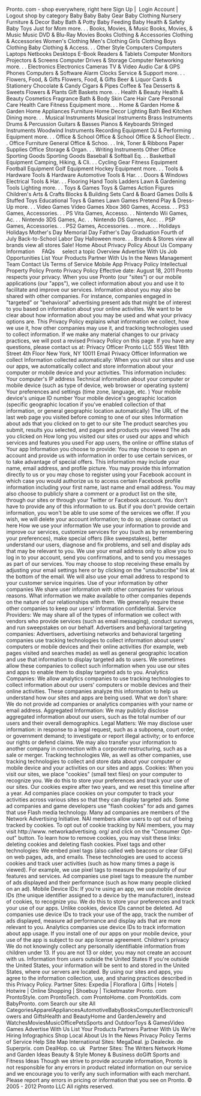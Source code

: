 Pronto. com - shop everywhere, right here Sign Up |  Login Account |  Logout shop by category Baby Baby Baby Gear Baby Clothing Nursery Furniture & Decor Baby Bath & Potty Baby Feeding Baby Health & Safety Baby Toys Just for Mom more. . . Books, Movies, & Music Books, Movies, & Music Music DVD & Blu-Ray Movies Books Clothing & Accessories Clothing & Accessories Women's Clothing Men's Clothing Girls Clothing Boys Clothing Baby Clothing & Access. . . Other Style Computers Computers Laptops Netbooks Desktops E-Book Readers & Tablets Computer Monitors Projectors & Screens Computer Drives & Storage Computer Networking more. . . Electronics Electronics Cameras TV & Video Audio Car & GPS Phones Computers & Software Alarm Clocks Service & Support more. . . Flowers, Food, & Gifts Flowers, Food, & Gifts Beer & Liquor Cards & Stationery Chocolate & Candy Cigars & Pipes Coffee & Tea Desserts & Sweets Flowers & Plants Gift Baskets more. . . Health & Beauty Health & Beauty Cosmetics Fragrance Bath & Body Skin Care Hair Care Personal Care Health Care Fitness Equipment more. . . Home & Garden Home & Garden Home Appliances Furniture Home Decor Lighting Bath Bed Kitchen Dining more. . . Musical Instruments Musical Instruments Brass Instruments Drums & Percussion Guitars & Basses Pianos & Keyboards Stringed Instruments Woodwind Instruments Recording Equipment DJ & Performing Equipment more. . . Office & School Office & School Office & School Electr. . . Office Furniture General Office & Schoo. . . Ink, Toner & Ribbons Paper Supplies Office Storage & Organ. . . Writing Instruments Other Office Sporting Goods Sporting Goods Baseball & Softball Eq. . . Basketball Equipment Camping, Hiking, & Cli. . . Cycling Gear Fitness Equipment Football Equipment Golf Equipment Hockey Equipment more. . . Tools & Hardware Tools & Hardware Automotive Tools & Har. . . Doors & Windows Electrical Tools & Har. . . Flooring Hand Tools Ladders Lawn & Gardening Tools Lighting more. . . Toys & Games Toys & Games Action Figures Children's Arts & Crafts Blocks & Building Sets Card & Board Games Dolls & Stuffed Toys Educational Toys & Games Lawn Games Pretend Play & Dress-Up more. . . Video Games Video Games Xbox 360 Games, Access. . . PS3 Games, Accessories. . . PS Vita Games, Accesso. . . Nintendo Wii Games, Ac. . . Nintendo 3DS Games, Ac. . . Nintendo DS Games, Acc. . . PSP Games, Accessories. . . PS2 Games, Accessories. . . more. . . Holidays Holidays Mother's Day Memorial Day Father's Day Graduation Fourth of July Back-to-School Labor Day Halloween more. . . Brands & Stores view all brands view all stores Sale! Home About Privacy Policy About Us Company Information     FAQs     select a topic Overview Advertise With Us Job Opportunities List Your Products Partner With Us In the News Management Team Contact Us Terms of Service Mobile App Privacy Policy Intellectual Property Policy Pronto Privacy Policy Effective date: August 18, 2011 Pronto respects your privacy. When you use Pronto (our "sites") or our mobile applications (our "apps"), we collect information about you and use it to facilitate and improve our services. Information about you may also be shared with other companies. For instance, companies engaged in "targeted" or "behavioral" advertising present ads that might be of interest to you based on information about your online activities. We want to be clear about how information about you may be used and what your privacy options are. This Privacy Policy explains what information we collect, how we use it, how other companies may use it, and tracking technologies used to collect information. If we make any material changes to our privacy practices, we will post a revised Privacy Policy on this page. If you have any questions, please contact us at: Privacy Officer Pronto LLC 555 West 18th Street 4th Floor New York, NY 10011 Email Privacy Officer Information we collect Information collected automatically: When you visit our sites and use our apps, we automatically collect and store information about your computer or mobile device and your activities. This information includes: Your computer's IP address Technical information about your computer or mobile device (such as type of device, web browser or operating system) Your preferences and settings (time zone, language, etc. ) Your mobile device's unique ID number Your mobile device's geographic location (specific geographic location if you've enabled collection of that information, or general geographic location automatically) The URL of the last web page you visited before coming to one of our sites Information about ads that you clicked on to get to our site The product searches you submit, results you selected, and pages and products you viewed The ads you clicked on How long you visited our sites or used our apps and which services and features you used For app users, the online or offline status of Your app Information you choose to provide: You may choose to open an account and provide us with information in order to use certain services, or to take advantage of special offers. This information may include your name, email address, and profile picture. You may provide this information directly to us or you may chose to register using your Facebook account in which case you would authorize us to access certain Facebook profile information including your first name, last name and email address. You may also choose to publicly share a comment or a product list on the site, through our sites or through your Twitter or Facebook account. You don't have to provide any of this information to us. But if you don't provide certain information, you won't be able to use some of the services we offer. If you wish, we will delete your account information; to do so, please contact us here How we use your information We use your information to provide and improve our services, customize services for you (such as by remembering your preferences), make special offers (like sweepstakes), better understand our users, diagnose and fix problems, and sell and display ads that may be relevant to you. We use your email address only to allow you to log in to your account, send you confirmations, and to send you messages as part of our services. You may choose to stop receiving these emails by adjusting your email settings here or by clicking on the "unsubscribe" link at the bottom of the email. We will also use your email address to respond to your customer service inquiries. Use of your information by other companies We share user information with other companies for various reasons. What information we make available to other companies depends on the nature of our relationships with them. We generally require these other companies to keep our users' information confidential. Service Providers: We may share all of the types of information we collect with vendors who provide services (such as email messaging), conduct surveys, and run sweepstakes on our behalf. Advertisers and behavioral targeting companies: Advertisers, advertising networks and behavioral targeting companies use tracking technologies to collect information about users' computers or mobile devices and their online activities (for example, web pages visited and searches made) as well as general geographic location and use that information to display targeted ads to users. We sometimes allow these companies to collect such information when you use our sites and apps to enable them to display targeted ads to you. Analytics Companies: We allow analytics companies to use tracking technologies to collect information about our users' computers or mobile devices and their online activities. These companies analyze this information to help us understand how our sites and apps are being used. What we don't share: We do not provide ad companies or analytics companies with your name or email address. Aggregated Information: We may publicly disclose aggregated information about our users, such as the total number of our users and their overall demographics. Legal Matters: We may disclose user information: in response to a legal request, such as a subpoena, court order, or government demand; to investigate or report illegal activity; or to enforce our rights or defend claims. We may also transfer your information to another company in connection with a corporate restructuring, such as a sale or merger. Tracking technologies We, as well as other companies, use tracking technologies to collect and store data about your computer or mobile device and your activities on our sites and apps. Cookies: When you visit our sites, we place "cookies" (small text files) on your computer to recognize you. We do this to store your preferences and track your use of our sites. Our cookies expire after two years, and we reset this timeline after a year. Ad companies place cookies on your computer to track your activities across various sites so that they can display targeted ads. Some ad companies and game developers use "flash cookies" for ads and games that use Flash media technology. Many ad companies are members of the Network Advertising Initiative. NAI members allow users to opt out of being tracked by cookies. To opt out of cookie tracking by NAI members, you may visit http://www. networkadvertising. org/ and click on the "Consumer Opt-out" button. To learn how to remove cookies, you may visit these links: deleting cookies and deleting flash cookies. Pixel tags and other technologies: We embed pixel tags (also called web beacons or clear GIFs) on web pages, ads, and emails. These technologies are used to access cookies and track user activities (such as how many times a page is viewed). For example, we use pixel tags to measure the popularity of our features and services. Ad companies use pixel tags to measure the number of ads displayed and their performance (such as how many people clicked on an ad). Mobile Device IDs: If you're using an app, we use mobile device IDs (the unique identifier assigned to a device by the manufacturer), instead of cookies, to recognize you. We do this to store your preferences and track your use of our apps. Unlike cookies, device IDs cannot be deleted. Ad companies use device IDs to track your use of the app, track the number of ads displayed, measure ad performance and display ads that are more relevant to you. Analytics companies use device IDs to track information about app usage. If you install one of our apps on your mobile device, your use of the app is subject to our app license agreement. Children's privacy We do not knowingly collect any personally identifiable information from children under 13. If you are not 13 or older, you may not create an account with us. Information from users outside the United States If you're outside the United States, your information will be sent to and stored in the United States, where our servers are located. By using our sites and apps, you agree to the information collection, use, and sharing practices described in this Privacy Policy. Partner Sites: Expedia | Floraflora | Gifts | Hotels | Hotwire | Online Shopping | Shoebuy | Ticketmaster Pronto. com ProntoStyle. com ProntoTech. com ProntoHome. com ProntoKids. com BabyPronto. com Search our site All CategoriesApparelAppliancesAutomotiveBabyBooksComputerElectronicsFlowers and GiftsHealth and BeautyHome and GardenJewelry and WatchesMoviesMusicOfficePetsSports and OutdoorToys & GamesVideo Games Advertise With Us List Your Products Partners Partner With Us We're Hiring Infographics Shop Local About Us In the News Privacy Policy Terms of Service Help Site Map International Sites: MegaDeal. jp Dealecke. de Superprix. com DealHop. co. uk   Partner Sites: The Writers Network Home and Garden Ideas Beauty & Style Money & Business doGift Sports and Fitness Ideas Though we strive to provide accurate information, Pronto is not responsible for any errors in product related information on our service and we encourage you to verify any such information with each merchant. Please report any errors in pricing or information that you see on Pronto. © 2005 - 2012 Pronto LLC All rights reserved.